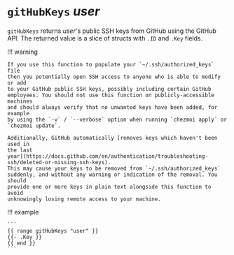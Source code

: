 # `gitHubKeys` *user*

`gitHubKeys` returns *user*'s public SSH keys from GitHub using the GitHub API.
The returned value is a slice of structs with `.ID` and `.Key` fields.

!!! warning

    If you use this function to populate your `~/.ssh/authorized_keys` file
    then you potentially open SSH access to anyone who is able to modify or add
    to your GitHub public SSH keys, possibly including certain GitHub
    employees. You should not use this function on publicly-accessible machines
    and should always verify that no unwanted keys have been added, for example
    by using the `-v` / `--verbose` option when running `chezmoi apply` or
    `chezmoi update`.

    Additionally, GitHub automatically [removes keys which haven't been used in
    the last
    year](https://docs.github.com/en/authentication/troubleshooting-ssh/deleted-or-missing-ssh-keys).
    This may cause your keys to be removed from `~/.ssh/authorized_keys`
    suddenly, and without any warning or indication of the removal. You should
    provide one or more keys in plain text alongside this function to avoid
    unknowingly losing remote access to your machine.

!!! example

    ```
    {{ range gitHubKeys "user" }}
    {{- .Key }}
    {{ end }}
    ```
